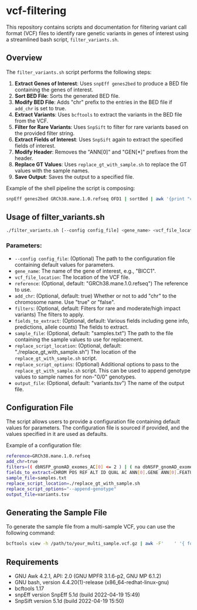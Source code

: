 # vcf-filtering

This repository contains scripts and documentation for filtering variant call format (VCF) files to identify rare genetic variants in genes of interest using a streamlined bash script, `filter_variants.sh`.

## Overview

The `filter_variants.sh` script performs the following steps:

1. **Extract Genes of Interest**: Uses `snpEff genes2bed` to produce a BED file containing the genes of interest.
2. **Sort BED File**: Sorts the generated BED file.
3. **Modify BED File**: Adds "chr" prefix to the entries in the BED file if `add_chr` is set to true.
4. **Extract Variants**: Uses `bcftools` to extract the variants in the BED file from the VCF.
5. **Filter for Rare Variants**: Uses `SnpSift` to filter for rare variants based on the provided filter string.
6. **Extract Fields of Interest**: Uses `SnpSift` again to extract the specified fields of interest.
7. **Modify Header**: Removes the "ANN[0]" and "GEN[*]" prefixes from the header.
8. **Replace GT Values**: Uses `replace_gt_with_sample.sh` to replace the GT values with the sample names.
9. **Save Output**: Saves the output to a specified file.

Example of the shell pipeline the script is composing:
```sh
snpEff genes2bed GRCh38.mane.1.0.refseq OFD1 | sortBed | awk '{print "chr"$0}' | bcftools view ann.dbnsfp.vcf.gz -R - | SnpSift -Xmx8g filter " (( dbNSFP_gnomAD_exomes_AC[0] <= 2 ) | ( na dbNSFP_gnomAD_exomes_AC[0] )) & ((ANN[ANY].IMPACT has 'HIGH') | (ANN[ANY].IMPACT has 'MODERATE')) " | SnpSift -Xmx4g extractFields -s "," -e "NA" - CHROM POS REF ALT ID QUAL AC ANN[0].GENE ANN[0].FEATUREID ANN[0].EFFECT ANN[0].IMPACT ANN[0].HGVS_C ANN[0].HGVS_P dbNSFP_SIFT_pred dbNSFP_Polyphen2_HDIV_pred dbNSFP_MutationTaster_pred dbNSFP_CADD_phred dbNSFP_gnomAD_exomes_AC dbNSFP_gnomAD_genomes_AC dbNSFP_ALFA_Total_AC GEN[*].GT | sed -e '1s/ANN\[0\]\.//g; s/GEN\[\*\]\.//g' | ./replace_gt_with_sample.sh samples.txt 21 > OFD1_rare_variants.GCKD.tsv
```

## Usage of filter_variants.sh

```sh
./filter_variants.sh [--config config_file] <gene_name> <vcf_file_location> [reference] [add_chr] [filters] [fields_to_extract] [sample_file] [replace_script_location] [output_file]
```

### Parameters:

- `--config config_file`: (Optional) The path to the configuration file containing default values for parameters.
- `gene_name`: The name of the gene of interest, e.g., "BICC1".
- `vcf_file_location`: The location of the VCF file.
- `reference`: (Optional, default: "GRCh38.mane.1.0.refseq") The reference to use.
- `add_chr`: (Optional, default: true) Whether or not to add "chr" to the chromosome name. Use "true" or "false".
- `filters`: (Optional, default: Filters for rare and moderate/high impact variants) The filters to apply.
- `fields_to_extract`: (Optional, default: Various fields including gene info, predictions, allele counts) The fields to extract.
- `sample_file`: (Optional, default: "samples.txt") The path to the file containing the sample values to use for replacement.
- `replace_script_location`: (Optional, default: "./replace_gt_with_sample.sh") The location of the `replace_gt_with_sample.sh` script.
- `replace_script_options`: (Optional) Additional options to pass to the `replace_gt_with_sample.sh` script. This can be used to append genotype values to sample names for non-"0/0" genotypes.
- `output_file`: (Optional, default: "variants.tsv") The name of the output file.

## Configuration File

The script allows users to provide a configuration file containing default values for parameters. The configuration file is sourced if provided, and the values specified in it are used as defaults.

Example of a configuration file:
```sh
reference=GRCh38.mane.1.0.refseq
add_chr=true
filters=(( dbNSFP_gnomAD_exomes_AC[0] <= 2 ) | ( na dbNSFP_gnomAD_exomes_AC[0] )) & ((ANN[ANY].IMPACT has 'HIGH') | (ANN[ANY].IMPACT has 'MODERATE'))
fields_to_extract=CHROM POS REF ALT ID QUAL AC ANN[0].GENE ANN[0].FEATUREID ANN[0].EFFECT ANN[0].IMPACT ANN[0].HGVS_C ANN[0].HGVS_P dbNSFP_SIFT_pred dbNSFP_Polyphen2_HDIV_pred dbNSFP_MutationTaster_pred dbNSFP_CADD_phred dbNSFP_gnomAD_exomes_AC dbNSFP_gnomAD_genomes_AC dbNSFP_ALFA_Total_AC GEN[*].GT
sample_file=samples.txt
replace_script_location=./replace_gt_with_sample.sh
replace_script_options="--append-genotype"
output_file=variants.tsv
```

## Generating the Sample File

To generate the sample file from a multi-sample VCF, you can use the following command:

```sh
bcftools view -h /path/to/your_multi_sample.vcf.gz | awk -F'	' '{ for (i=10; i<=NF; ++i) printf "%s%s", $i, (i==NF ? RS : ",") }' > /path/to/samplefile.txt
```

## Requirements

- GNU Awk 4.2.1, API: 2.0 (GNU MPFR 3.1.6-p2, GNU MP 6.1.2)
- GNU bash, version 4.4.20(1)-release (x86_64-redhat-linux-gnu)
- bcftools 1.17
- snpEff version SnpEff 5.1d (build 2022-04-19 15:49)
- SnpSift version 5.1d (build 2022-04-19 15:50)
